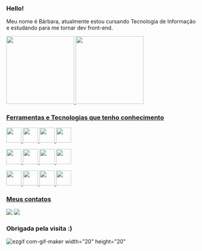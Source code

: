### Hello! 
Meu nome é Bárbara, atualmente estou cursando Tecnologia de Informação e estudando para me tornar dev front-end.

<a href="https://github.com/barbara-teresa-toledo">
<img height="180em" src="https://github-readme-stats.vercel.app/api/top-langs/?username=barbara-teresa-toledo&layout=compact&langs_count=7&theme=moltack"/>
<img height="180em" src="https://github-readme-stats.vercel.app/api?username=barbara-teresa-toledo&show_icons=true&theme=moltack&include_all_commits=true&count_private=true"/>

### Ferramentas e Tecnologias que tenho conhecimento
<img src="https://cdn.jsdelivr.net/gh/devicons/devicon/icons/html5/html5-original.svg" width="40" height="40" /> <img src="https://cdn.jsdelivr.net/gh/devicons/devicon/icons/css3/css3-original.svg" width="40" height="40" /> <img src="https://cdn.jsdelivr.net/gh/devicons/devicon/icons/javascript/javascript-original.svg" width="40" height="40"/> <img src="https://cdn.jsdelivr.net/gh/devicons/devicon/icons/typescript/typescript-plain.svg" width="40" height="40"/>

<img src="https://cdn.jsdelivr.net/gh/devicons/devicon/icons/bootstrap/bootstrap-original.svg" width="40" height="40"/> <img src="https://cdn.jsdelivr.net/gh/devicons/devicon/icons/jquery/jquery-original.svg" width="40" height="40"/> <img src="https://cdn.jsdelivr.net/gh/devicons/devicon/icons/react/react-original.svg" width="40" height="40" /> <img src="https://cdn.jsdelivr.net/gh/devicons/devicon/icons/tailwindcss/tailwindcss-plain.svg" width="40" height="40" />


<img src="https://cdn.jsdelivr.net/gh/devicons/devicon/icons/androidstudio/androidstudio-original.svg" width="40" height="40"/> <img src="https://cdn.jsdelivr.net/gh/devicons/devicon/icons/figma/figma-original.svg" width="40" height="40"/> <img src="https://cdn.jsdelivr.net/gh/devicons/devicon/icons/canva/canva-original.svg" width="40" height="40"/> <img src="https://cdn.jsdelivr.net/gh/devicons/devicon/icons/photoshop/photoshop-plain.svg" width="40" height="40"/>
          
### Meus contatos
<a href="https://www.linkedin.com/in/barbara-teresa-toledo" target="_blank"><img src="https://img.shields.io/badge/-LinkedIn-%230077B5?style=for-the-badge&logo=linkedin&logoColor=white" target="_blank"></a> <a href = "mailto:barbara-teresa@outlook.com"><img src="https://img.shields.io/badge/Email-D14836?style=for-the-badge&logo=gmail&logoColor=white" target="_blank"></a>
          
### Obrigada pela visita :)

![ezgif com-gif-maker  width="20" height="20"](https://user-images.githubusercontent.com/97132820/171661926-392d6df1-2bf6-4836-8abf-218a75fa8578.gif)
          
          
<!---
barbara-teresa-toledo/barbara-teresa-toledo is a ✨ special ✨ repository because its `README.md` (this file) appears on your GitHub profile.
You can click the Preview link to take a look at your changes.
--->
